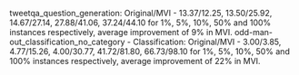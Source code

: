 tweetqa_question_generation: Original/MVI - 13.37/12.25, 13.50/25.92, 14.67/27.14, 27.88/41.06, 37.24/44.10 for 1%, 5%, 10%, 50% and 100% instances respectively, average improvement of 9% in MVI.
odd-man-out_classification_no_category - Classification: Original/MVI - 3.00/3.85, 4.77/15.26, 4.00/30.77, 41.72/81.80, 66.73/98.10 for 1%, 5%, 10%, 50% and 100% instances respectively, average improvement of 22% in MVI.
